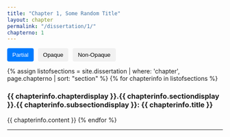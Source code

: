 ```yaml
---
title: "Chapter 1, Some Random Title"
layout: chapter
permalink: "/dissertation/1/"
chapterno: 1
---
```

<style>
.popup {
        display: none;
        position: absolute;
        background-color: white;
        color: black;
        padding: 5px;
        border-radius: 5px;
        border-color: black;
        border-style: solid; 
        border-width: 1px; /* Added border-width */
        z-index: 9999;
        max-width: 220px; /* Set the maximum width for the popup */
        font-size: 15px; /* Added text size */
        font-style: oblique; /* Added text style */
    }

    /* Style for the word "influential" when hovered */
    #word-tooltip:hover {
        text-decoration: underline;
        color: blue; /* Change the color to your preferred hover color */
    }

    .opaque-lines {
        opacity: 1; /* Set initial opacity for partial view */
    }

    .toggle-buttons {
        display: flex;
        gap: 10px;
        margin-bottom: 10px;
    }
    .toggle-button {
        padding: 8px 12px;
        background-color: #f1f1f1;
        border: none;
        border-radius: 4px;
        cursor: pointer;
    }
    .toggle-button.active {
        background-color: #007bff; /* Change to your preferred active button color */
        color: white;
    }
</style>

<div class="toggle-buttons">
<button class="toggle-button active" onclick="toggleOpacity('partial')">Partial</button>
<button class="toggle-button" onclick="toggleOpacity('opaque')">Opaque</button>
<button class="toggle-button" onclick="toggleOpacity('non-opaque')">Non-Opaque</button>
</div>

{% assign listofsections = site.dissertation | where: 'chapter', page.chapterno | sort: "section" %}
{% for chapterinfo in listofsections %}
<h3><a name="{{ page.chapterno }}.{{ chapterinfo.section }}.{{ chapterinfo.subsection }}"></a>{{ chapterinfo.chapterdisplay }}.{{ chapterinfo.sectiondisplay }}.{{ chapterinfo.subsectiondisplay }}: {{ chapterinfo.title }}</h3>
<p>{{ chapterinfo.content }}
{% endfor %}

<hr>

<script>

	const wordTooltip = document.getElementById("word-tooltip");
    const popup = document.createElement("div");
    popup.classList.add("popup");
    popup.innerText = "Corpus refers to a large collection of texts that have been collected for statistical analysis. It is used regularly in the fields of computational linguistics and the digital humanities.";

    wordTooltip.addEventListener("mouseover", () => {
        document.body.appendChild(popup);
        const rect = wordTooltip.getBoundingClientRect();
        popup.style.top = `${rect.top - popup.clientHeight + 580}px`; // Adjust positioning to display above the word
        popup.style.left = `${rect.left}px`;
        popup.style.display = "block";
    });

    wordTooltip.addEventListener("mouseout", () => {
        popup.style.display = "none";
        popup.remove();
    });

	function toggleOpacity(mode) {
		const partialLines = document.querySelectorAll('.partial-lines');
        const opaqueLines = document.querySelectorAll('.opaque-lines');
		const Knopf_1922_0003_Cropped = document.getElementByID('Knopf_1922_0003_Cropped');
		const CityofChicagoMunicipalTub1_4_1917_1924_358 = document.getElementByID('CityofChicagoMunicipalTub1_4_1917_1924_358');
		const CityofChicagoMunicipalTub1_4_1917_1924_440 = document.getElementByID('CityofChicagoMunicipalTub1_4_1917_1924_440');

        if (mode === 'partial') {
        	// Toggle partial lines
            partialLines.forEach(line => {
                line.style.backgroundColor = '#000000'; // Set background color to black
            	Knopf_1922_0003_Cropped.src = "{{ site.baseurl }}/assets/items/Knopf_1922_0003_Cropped_partial.jpg";
				CityofChicagoMunicipalTub1_4_1917_1924_358.src = "{{ site.baseurl }}/assets/items/CityofChicagoMunicipalTub1-4_1917-1924_358_partial.jpg";
				CityofChicagoMunicipalTub1_4_1917_1924_440.src = "{{ site.baseurl }}/assets/items/CityofChicagoMunicipalTub1-4_1917-1924_440_partial.jpg";
            });
            // Ensure opaque lines are fully visible
            opaqueLines.forEach(line => {
                line.style.opacity = '1';
            });

            
        } else if (mode === 'opaque') {
           	// Toggle opaque lines
            opaqueLines.forEach(line => {
                line.style.backgroundColor = '#000000'; // Set background color to black
           		Knopf_1922_0003_Cropped.src = "{{ site.baseurl }}/assets/items/Knopf_1922_0003_Cropped_full.jpg";
				CityofChicagoMunicipalTub1_4_1917_1924_358.src = "{{ site.baseurl }}/assets/items/CityofChicagoMunicipalTub1-4_1917-1924_358_full.jpg";
				CityofChicagoMunicipalTub1_4_1917_1924_440.src = "{{ site.baseurl }}/assets/items/CityofChicagoMunicipalTub1-4_1917-1924_440_full.jpg";
            });
            // Ensure partial lines are fully visible
            partialLines.forEach(line => {
                line.style.opacity = '1';
            });
        }
        else if (mode === 'non-opaque'){
            Knopf_1922_0003_Cropped.src = "{{ site.baseurl }}/assets/items/Knopf_1922_0003_Cropped.jpg";
			CityofChicagoMunicipalTub1_4_1917_1924_358.src = "{{ site.baseurl }}/assets/items/CityofChicagoMunicipalTub1-4_1917-1924_358.jpg";
			CityofChicagoMunicipalTub1_4_1917_1924_440.src = "{{ site.baseurl }}/assets/items/CityofChicagoMunicipalTub1-4_1917-1924_440.jpg";
            partialLines.forEach(line => {
                line.style.opacity = '1';
                line.style.backgroundColor = ''
            });
            opaqueLines.forEach(line => {
                line.style.opacity = '1';
                line.style.backgroundColor = ''
            });
        }
    }
    
</script>
